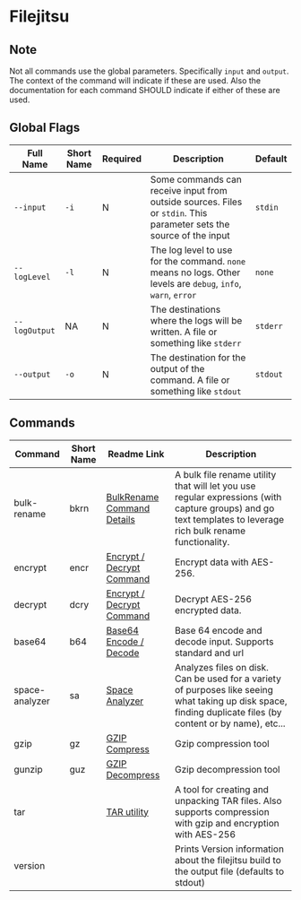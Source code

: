 # Filejitsu

## Note

Not all commands use the global parameters. Specifically `input` and `output`. The context of the command will indicate if these are used. Also the documentation for each command SHOULD indicate if either of these are used.

## Global Flags

| Full Name | Short Name | Required | Description | Default |
|-----|-----|-----|-----|-----|
| `--input` | `-i` | N | Some commands can receive input from outside sources. Files or `stdin`. This parameter sets the source of the input | `stdin` |
| `--logLevel` | `-l` | N | The log level to use for the command. `none` means no logs. Other levels are `debug`, `info`, `warn`, `error` | `none` |
| `--logOutput` | NA  | N| The destinations where the logs will be written. A file or something like `stderr` | `stderr` |
| `--output` | `-o`  | N| The destination for the output of the command. A file or something like `stdout` | `stdout` |

## Commands

|Command|Short Name|Readme Link|Description|
|-----|-----|-----|-----|
|bulk-rename|bkrn|[BulkRename Command Details](./cmd/BULKRENAME.md)|A bulk file rename utility that will let you use regular expressions (with capture groups) and go text templates to leverage rich bulk rename functionality.|
|encrypt|encr|[Encrypt / Decrypt Command](./cmd/ENCRYPT_DECRYPT.md)|Encrypt data with AES-256.|
|decrypt|dcry|[Encrypt / Decrypt Command](./cmd/ENCRYPT_DECRYPT.md)|Decrypt AES-256 encrypted data.|
|base64|b64|[Base64 Encode / Decode](./cmd/BASE64.md)|Base 64 encode and decode input. Supports standard and url |
|space-analyzer|sa|[Space Analyzer](./cmd/SPACEANALYZER.md)|Analyzes files on disk. Can be used for a variety of purposes like seeing what taking up disk space, finding duplicate files (by content or by name), etc...|
|gzip|gz|[GZIP Compress](./cmd/GZIP.md)|Gzip compression tool|
|gunzip|guz|[GZIP Decompress](./cmd/GZIP.md)|Gzip decompression tool|
|tar||[TAR utility](./cmd/TAR.md)|A tool for creating and unpacking TAR files. Also supports compression with gzip and encryption with AES-256|
|version|||Prints Version information about the filejitsu build to the output file (defaults to stdout)|